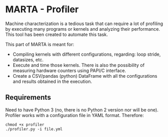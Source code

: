 # MARTA - Profiler

Machine characterization is a tedious task that can require a lot of profiling
by executing many programs or kernels and analyzing their performance. This
tool has been created to automate this task.

This part of MARTA is meant for:

- Compiling kernels with different configurations, regarding: loop stride,
  datasizes, etc.
- Execute and time those kernels. There is also the possibility of measuring
  hardware counters using PAPI/C interface.
- Create a CSV/pandas (python) DataFrame with all the configurations and results
  obtained in the execution.

## Requirements

Need to have Python 3 (no, there is no Python 2 version nor will be one).
Profiler works with a configuration file in YAML format. Therefore:

```
chmod +x profiler
./profiler.py -i file.yml
```

